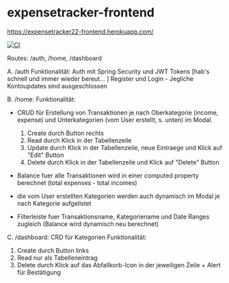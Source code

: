 # expensetracker-frontend

https://expensetracker22-frontend.herokuapp.com/

[![CI](https://github.com/anagarlau/expensetracker-frontend/actions/workflows/ci.yml/badge.svg)](https://github.com/anagarlau/expensetracker-frontend/actions/workflows/ci.yml)




Routes: /auth, /home, /dashboard

A. /auth
Funktionalität:
Auth mit Spring Security und JWT Tokens [hab's schnell und immer wieder bereut... ]
Register und Login - Jegliche Kontoupdates sind ausgeschlossen


B. /home:
Funktionalität:
- CRUD für Erstellung von Transaktionen je nach Oberkategorie (income, expense) und Unterkategorien (vom User erstellt, s. unten) im Modal.
    1. Create durch Button rechts
    2. Read durch Klick in der Tabellenzeile
    3. Update durch Klick in der Tabellenzeile, neue Eintraege und Klick auf "Edit" Button
    4. Delete durch Klick in der Tabellenzeile und Klick auf "Delete" Button

- Balance fuer alle Transaktionen wird in einer computed property berechnet (total expenses - total incomes)
- die vom User erstellten Kategorien werden auch dynamisch im Modal je nach Kategorie aufgelistet
- Filterleiste fuer Transaktionsname, Kategoriename und Date Ranges zugleich (Balance wird dynamisch neu berechnet)

C. /dashboard: CRD für Kategorien
Funktionalität:
1. Create durch Button links
2. Read nur als Tabelleneintrag
3. Delete durch Klick auf das Abfallkorb-Icon in der jeweiligen Zeile + Alert für Bestätigung
	
 
